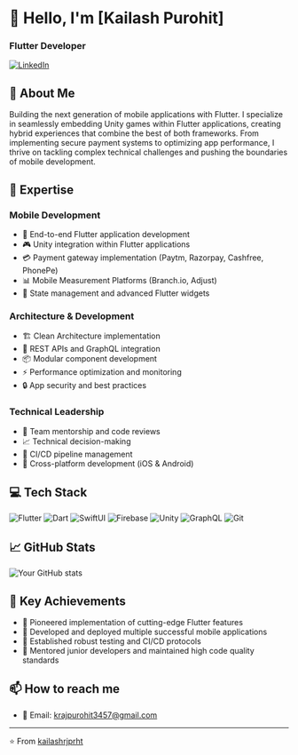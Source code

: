 # 👋 Hello, I'm [Kailash Purohit]
###  Flutter Developer

[![LinkedIn](https://img.shields.io/badge/LinkedIn-0077B5?style=for-the-badge&logo=linkedin&logoColor=white)](https://www.linkedin.com/in/kailash-purohit-0b5003216/)


## 💫 About Me
Building the next generation of mobile applications with Flutter. I specialize in seamlessly embedding Unity games within Flutter applications, creating hybrid experiences that combine the best of both frameworks. From implementing secure payment systems to optimizing app performance, I thrive on tackling complex technical challenges and pushing the boundaries of mobile development.

## 🚀 Expertise

### Mobile Development
- 📱 End-to-end Flutter application development
- 🎮 Unity integration within Flutter applications
- 💳 Payment gateway implementation (Paytm, Razorpay, Cashfree, PhonePe)
- 📊 Mobile Measurement Platforms (Branch.io, Adjust)
- 🔄 State management and advanced Flutter widgets

### Architecture & Development
- 🏗️ Clean Architecture implementation
- 🔌 REST APIs and GraphQL integration
- 📦 Modular component development
- ⚡ Performance optimization and monitoring
- 🔒 App security and best practices

### Technical Leadership
- 👥 Team mentorship and code reviews
- 📈 Technical decision-making
- 🔄 CI/CD pipeline management
- 🎯 Cross-platform development (iOS & Android)

## 💻 Tech Stack
![Flutter](https://img.shields.io/badge/Flutter-02569B?style=for-the-badge&logo=flutter&logoColor=white)
![Dart](https://img.shields.io/badge/Dart-0175C2?style=for-the-badge&logo=dart&logoColor=white)
![SwiftUI](https://img.shields.io/badge/SwiftUI-FF2D55?style=for-the-badge&logo=swift&logoColor=white)
![Firebase](https://img.shields.io/badge/Firebase-FF9900?style=for-the-badge&logo=firebase&logoColor=white)
![Unity](https://img.shields.io/badge/Unity-100000?style=for-the-badge&logo=unity&logoColor=white)
![GraphQL](https://img.shields.io/badge/GraphQL-E10098?style=for-the-badge&logo=graphql&logoColor=white)
![Git](https://img.shields.io/badge/Git-F05032?style=for-the-badge&logo=git&logoColor=white)

## 📈 GitHub Stats
![Your GitHub stats](https://github-readme-stats.vercel.app/api?username=kailashrjprht&show_icons=true&theme=radical)

## 🎯 Key Achievements
- 🚀 Pioneered implementation of cutting-edge Flutter features
- 📱 Developed and deployed multiple successful mobile applications
- 🔄 Established robust testing and CI/CD protocols
- 👥 Mentored junior developers and maintained high code quality standards

## 📫 How to reach me
- 📧 Email: krajpurohit3457@gmail.com

---
⭐️ From [kailashrjprht](https://github.com/kailashrjprht)

